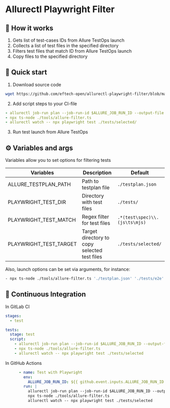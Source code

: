 # Allurectl Playwright Filter

## 📇 How it works

1. Gets list of test-cases IDs from Allure TestOps launch
2. Collects a list of test files in the specified directory
3. Filters test files that match ID from Allure TestOps launch
4. Copy files to the specified directory

## 🚀 Quick start

1. Download source code

```bash
wget https://github.com/eftech-open/allurectl-playwright-filter/blob/master/README.md -O <your_repository_path>
```

2. Add script steps to your CI-file

```yaml
- allurectl job-run plan --job-run-id $ALLURE_JOB_RUN_ID --output-file testplan.json
- npx ts-node ./tools/allure-filter.ts
- allurectl watch -- npx playwright test ./tests/selected/
```

3. Run test launch from Allure TestOps

## ⚙️ Variables and args

Variables allow you to set options for filtering tests

| Variables              | Description                                  | Default                       |
|------------------------|----------------------------------------------|-------------------------------|
| ALLURE_TESTPLAN_PATH   | Path to testplan file                        | `./testplan.json`             |
| PLAYWRIGHT_TEST_DIR    | Directory with test files                    | `./tests/`                    |
| PLAYWRIGHT_TEST_MATCH  | Regex filter for test files                  | `.*(test\spec)\\.(js\ts\mjs)` |
| PLAYWRIGHT_TEST_TARGET | Target directory to copy selected test files | `./tests/selected/`           |

Also, launch options can be set via arguments, for instance:

```bash
- npx ts-node ./tools/allure-filter.ts './testplan.json' './tests/e2e' '.*(test|spec)\\.ts' './tmp/allurectl-tests/'
```

## 🤖 Continuous Integration

In GitLab CI

```yaml
stages:
  - test

tests:
  stage: test
  script:
    - allurectl job-run plan --job-run-id $ALLURE_JOB_RUN_ID --output-file testplan.json
    - npx ts-node ./tools/allure-filter.ts
    - allurectl watch -- npx playwright test ./tests/selected
```

In GitHub Actions

```yaml
      - name: Test with Playwright
        env:
          ALLURE_JOB_RUN_ID: ${{ github.event.inputs.ALLURE_JOB_RUN_ID }}
        run: |
          allurectl job-run plan --job-run-id $ALLURE_JOB_RUN_ID --output-file testplan.json
          npx ts-node ./tools/allure-filter.ts
          allurectl watch -- npx playwright test ./tests/selected
```
